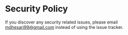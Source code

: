 # Security Policy

If you discover any security related issues, please email mdhesari99@gmail.com instead of using the issue tracker.
